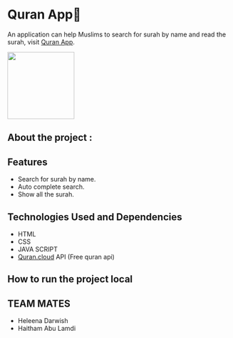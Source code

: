# Quran App📖

An application can help Muslims to search for surah by name
and read the surah, visit [Quran App](https://quran-app-kbur.onrender.com/).

<img src="https://media.tenor.com/_HHVeKGFkLwAAAAi/quran-quran-pak.gif"  width="150" height="150" />

## About the project :

## Features

- Search for surah by name.
- Auto complete search.
- Show all the surah.

## Technologies Used and Dependencies

- HTML
- CSS
- JAVA SCRIPT
- [Quran.cloud](https://alquran.cloud/api) API (Free quran api)

## How to run the project local

## TEAM MATES

- Heleena Darwish
- Haitham Abu Lamdi
